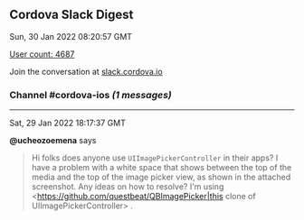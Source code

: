 ## Cordova Slack Digest
Sun, 30 Jan 2022 08:20:57 GMT

[User count: 4687](https://cordova.slack.com/)


Join the conversation at [slack.cordova.io](http://slack.cordova.io/)

### __Channel #cordova-ios__ _(1 messages)_
---

Sat, 29 Jan 2022 18:17:37 GMT

__@ucheozoemena__ says 
> Hi folks does anyone use `UIImagePickerController` in their apps? I have a problem with a white space that shows between the top of the media and the top of the image picker view, as shown in the attached screenshot. Any ideas on how to resolve? I'm using <https://github.com/questbeat/QBImagePicker|this clone of UIImagePickerController> .
> 
